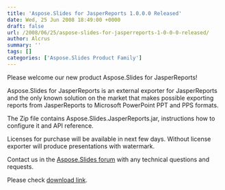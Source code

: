```yaml
---
title: 'Aspose.Slides for JasperReports 1.0.0.0 Released'
date: Wed, 25 Jun 2008 18:49:00 +0000
draft: false
url: /2008/06/25/aspose-slides-for-jasperreports-1-0-0-0-released/
author: Alcrus
summary: ''
tags: []
categories: ['Aspose.Slides Product Family']
---
```


Please welcome our new product Aspose.Slides for JasperReports!

Aspose.Slides for JasperReports is an external exporter for JasperReports and the only known solution on the market that makes possible exporting reports from JasperReports to Microsoft PowerPoint PPT and PPS formats.

The Zip file contains Aspose.Slides.JasperReports.jar, instructions how to configure it and API reference.  
  
Licenses for purchase will be available in next few days. Without license exporter will produce presentations with watermark.  
  
Contact us in the [Aspose.Slides forum][1] with any technical questions and requests.  
  
Please check [download link][2].




[1]: http://www.aspose.com/community/forums/aspose.slides-for-.net-java-reporting-services-and-jasperreports/109/showforum.aspx
[2]: http://www.aspose.com/community/files/67/jasperreports-exporters/aspose.slides.jasperreports/default.aspx




